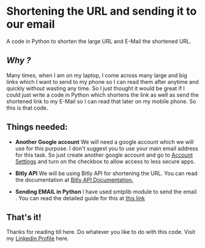 # Shortening the URL and sending it to our email

A code in Python to shorten the large URL and E-Mail the shortened URL.

## *****Why ?*****

Many times, when I am on my laptop, I come across many large and big links which I want to send to my phone so I can read them after anytime and quickly without wasting any time.
So I just thought it would be great if I could just write a code in Python which shortens the link as well as send the shortened link to my E-Mail so I can read that later on my mobile phone. So this is that code.

## Things needed:
 

 - **Another Google account**
 We will need a google account which we will use for this purpose. I don't suggest you to use your main email address for this task. So just create another google account and go to [Account Settings](https://myaccount.google.com/lesssecureapps) and turn on the checkbox to allow access to less secure apps.
 
 - **Bitly API**
We will be using Bitly API for shortening the URL. You can read the documentation at [Bitly API Documentation.](https://dev.bitly.com/)


- **Sending EMAIL in Python**
	I have used smtplib module to send the email . You can read the detailed guide for this at [this link](https://www.geeksforgeeks.org/send-mail-gmail-account-using-python/)

## That's it!
Thanks for reading till here. Do whatever you like to do with this code. Visit my [Linkedin Profile](www.linkedin.com/in/lakshit-somani) here.
   
